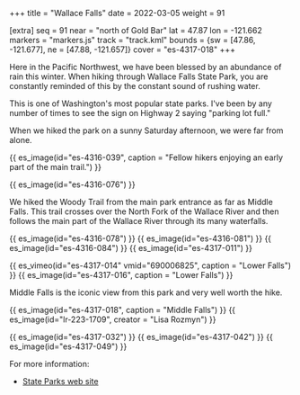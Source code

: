 +++
title = "Wallace Falls"
date = 2022-03-05
weight = 91

[extra]
seq = 91
near = "north of Gold Bar"
lat = 47.87
lon = -121.662
markers = "markers.js"
track = "track.kml"
bounds = {sw = [47.86, -121.677], ne = [47.88, -121.657]}
cover = "es-4317-018"
+++

Here in the Pacific Northwest, we have been blessed by an abundance of rain this winter. When hiking through Wallace Falls State Park, you are constantly reminded of this by the constant sound of rushing water.

<!-- more -->

This is one of Washington's most popular state parks. I've been by any number of times to see the sign on Highway 2 saying "parking lot full."

When we hiked the park on a sunny Saturday afternoon, we were far from alone.

{{ es_image(id="es-4316-039", caption = "Fellow hikers enjoying an early part of the main trail.") }}

{{ es_image(id="es-4316-076") }}

We hiked the Woody Trail from the main park entrance as far as Middle Falls. This trail crosses over the North Fork of the Wallace River and then follows the main part of the Wallace River through its many waterfalls.

{{ es_image(id="es-4316-078") }}
{{ es_image(id="es-4316-081") }}
{{ es_image(id="es-4316-084") }}
{{ es_image(id="es-4317-011") }}

{{ es_vimeo(id="es-4317-014" vmid="690006825", caption = "Lower Falls") }}
{{ es_image(id="es-4317-016", caption = "Lower Falls") }}

Middle Falls is the iconic view from this park and very well worth the hike.

{{ es_image(id="es-4317-018", caption = "Middle Falls") }}
{{ es_image(id="lr-223-1709", creator = "Lisa Rozmyn") }}

{{ es_image(id="es-4317-032") }}
{{ es_image(id="es-4317-042") }}
{{ es_image(id="es-4317-049") }}

For more information:

* [State Parks web site](https://www.parks.wa.gov/289/Wallace-Falls)
